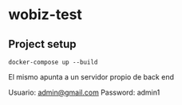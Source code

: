 # wobiz-test

## Project setup
```
docker-compose up --build
```

El mismo apunta a un servidor propio de back end

Usuario: admin@gmail.com
Password: admin1